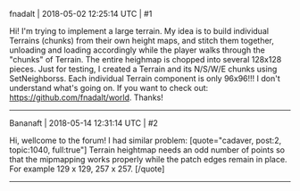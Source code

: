 fnadalt | 2018-05-02 12:25:14 UTC | #1

Hi! I'm trying to implement a large terrain. My idea is to build individual Terrains (chunks) from their own height maps, and stitch them together, unloading and loading accordingly while the player walks through the "chunks" of Terrain. The entire heighmap is chopped into several 128x128 pieces. Just for testing, I created a Terrain and its N/S/W/E chunks using SetNeighborss. Each individual Terrain component is only 96x96!!! I don't understand what's going on. If you want to check out: https://github.com/fnadalt/world. Thanks!

-------------------------

Bananaft | 2018-05-14 12:31:14 UTC | #2

Hi, wellcome to the forum!
I had similar problem:
[quote="cadaver, post:2, topic:1040, full:true"]
Terrain heightmap needs an odd number of points so that the mipmapping works properly while the patch edges remain in place. For example 129 x 129, 257 x 257.
[/quote]

-------------------------

